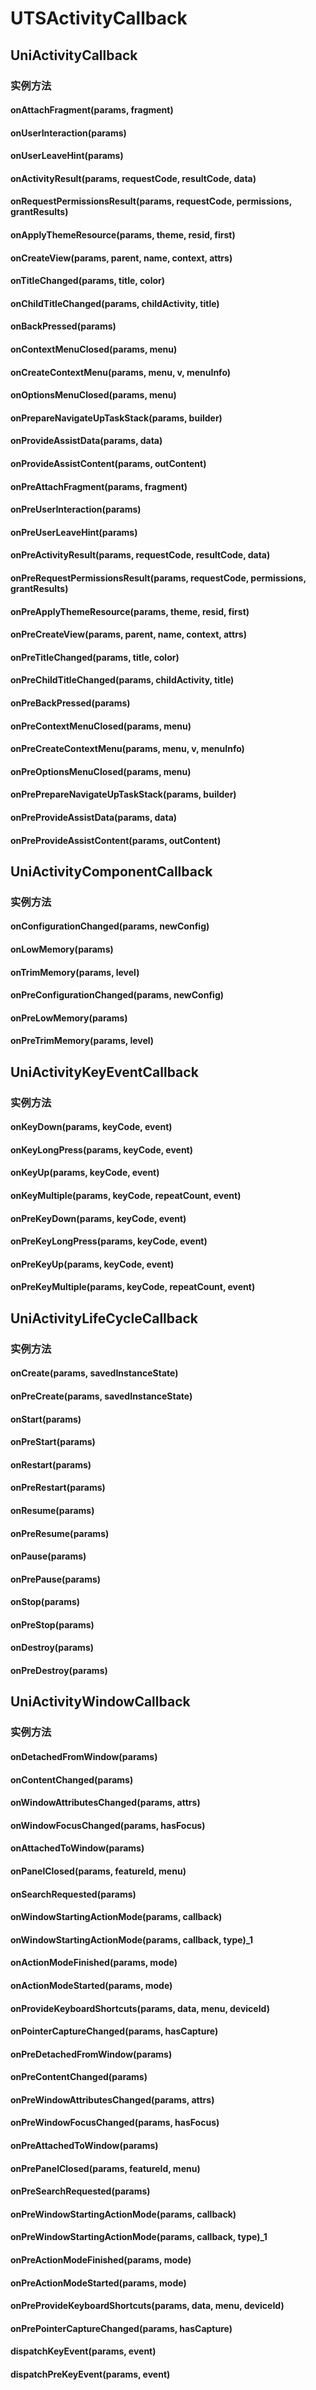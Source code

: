 # UTSActivityCallback

## UniActivityCallback


### 实例方法


#### onAttachFragment(params, fragment)

<!-- UTSJSON.UniActivityCallback.onAttachFragment.description -->

<!-- UTSJSON.UniActivityCallback.onAttachFragment.param -->

<!-- UTSJSON.UniActivityCallback.onAttachFragment.returnValue -->

<!-- UTSJSON.UniActivityCallback.onAttachFragment.compatibility -->

<!-- UTSJSON.UniActivityCallback.onAttachFragment.tutorial -->

#### onUserInteraction(params)

<!-- UTSJSON.UniActivityCallback.onUserInteraction.description -->

<!-- UTSJSON.UniActivityCallback.onUserInteraction.param -->

<!-- UTSJSON.UniActivityCallback.onUserInteraction.returnValue -->

<!-- UTSJSON.UniActivityCallback.onUserInteraction.compatibility -->

<!-- UTSJSON.UniActivityCallback.onUserInteraction.tutorial -->

#### onUserLeaveHint(params)

<!-- UTSJSON.UniActivityCallback.onUserLeaveHint.description -->

<!-- UTSJSON.UniActivityCallback.onUserLeaveHint.param -->

<!-- UTSJSON.UniActivityCallback.onUserLeaveHint.returnValue -->

<!-- UTSJSON.UniActivityCallback.onUserLeaveHint.compatibility -->

<!-- UTSJSON.UniActivityCallback.onUserLeaveHint.tutorial -->

#### onActivityResult(params, requestCode, resultCode, data)

<!-- UTSJSON.UniActivityCallback.onActivityResult.description -->

<!-- UTSJSON.UniActivityCallback.onActivityResult.param -->

<!-- UTSJSON.UniActivityCallback.onActivityResult.returnValue -->

<!-- UTSJSON.UniActivityCallback.onActivityResult.compatibility -->

<!-- UTSJSON.UniActivityCallback.onActivityResult.tutorial -->

#### onRequestPermissionsResult(params, requestCode, permissions, grantResults)

<!-- UTSJSON.UniActivityCallback.onRequestPermissionsResult.description -->

<!-- UTSJSON.UniActivityCallback.onRequestPermissionsResult.param -->

<!-- UTSJSON.UniActivityCallback.onRequestPermissionsResult.returnValue -->

<!-- UTSJSON.UniActivityCallback.onRequestPermissionsResult.compatibility -->

<!-- UTSJSON.UniActivityCallback.onRequestPermissionsResult.tutorial -->

#### onApplyThemeResource(params, theme, resid, first)

<!-- UTSJSON.UniActivityCallback.onApplyThemeResource.description -->

<!-- UTSJSON.UniActivityCallback.onApplyThemeResource.param -->

<!-- UTSJSON.UniActivityCallback.onApplyThemeResource.returnValue -->

<!-- UTSJSON.UniActivityCallback.onApplyThemeResource.compatibility -->

<!-- UTSJSON.UniActivityCallback.onApplyThemeResource.tutorial -->

#### onCreateView(params, parent, name, context, attrs)

<!-- UTSJSON.UniActivityCallback.onCreateView.description -->

<!-- UTSJSON.UniActivityCallback.onCreateView.param -->

<!-- UTSJSON.UniActivityCallback.onCreateView.returnValue -->

<!-- UTSJSON.UniActivityCallback.onCreateView.compatibility -->

<!-- UTSJSON.UniActivityCallback.onCreateView.tutorial -->

#### onTitleChanged(params, title, color)

<!-- UTSJSON.UniActivityCallback.onTitleChanged.description -->

<!-- UTSJSON.UniActivityCallback.onTitleChanged.param -->

<!-- UTSJSON.UniActivityCallback.onTitleChanged.returnValue -->

<!-- UTSJSON.UniActivityCallback.onTitleChanged.compatibility -->

<!-- UTSJSON.UniActivityCallback.onTitleChanged.tutorial -->

#### onChildTitleChanged(params, childActivity, title)

<!-- UTSJSON.UniActivityCallback.onChildTitleChanged.description -->

<!-- UTSJSON.UniActivityCallback.onChildTitleChanged.param -->

<!-- UTSJSON.UniActivityCallback.onChildTitleChanged.returnValue -->

<!-- UTSJSON.UniActivityCallback.onChildTitleChanged.compatibility -->

<!-- UTSJSON.UniActivityCallback.onChildTitleChanged.tutorial -->

#### onBackPressed(params)

<!-- UTSJSON.UniActivityCallback.onBackPressed.description -->

<!-- UTSJSON.UniActivityCallback.onBackPressed.param -->

<!-- UTSJSON.UniActivityCallback.onBackPressed.returnValue -->

<!-- UTSJSON.UniActivityCallback.onBackPressed.compatibility -->

<!-- UTSJSON.UniActivityCallback.onBackPressed.tutorial -->

#### onContextMenuClosed(params, menu)

<!-- UTSJSON.UniActivityCallback.onContextMenuClosed.description -->

<!-- UTSJSON.UniActivityCallback.onContextMenuClosed.param -->

<!-- UTSJSON.UniActivityCallback.onContextMenuClosed.returnValue -->

<!-- UTSJSON.UniActivityCallback.onContextMenuClosed.compatibility -->

<!-- UTSJSON.UniActivityCallback.onContextMenuClosed.tutorial -->

#### onCreateContextMenu(params, menu, v, menuInfo)

<!-- UTSJSON.UniActivityCallback.onCreateContextMenu.description -->

<!-- UTSJSON.UniActivityCallback.onCreateContextMenu.param -->

<!-- UTSJSON.UniActivityCallback.onCreateContextMenu.returnValue -->

<!-- UTSJSON.UniActivityCallback.onCreateContextMenu.compatibility -->

<!-- UTSJSON.UniActivityCallback.onCreateContextMenu.tutorial -->

#### onOptionsMenuClosed(params, menu)

<!-- UTSJSON.UniActivityCallback.onOptionsMenuClosed.description -->

<!-- UTSJSON.UniActivityCallback.onOptionsMenuClosed.param -->

<!-- UTSJSON.UniActivityCallback.onOptionsMenuClosed.returnValue -->

<!-- UTSJSON.UniActivityCallback.onOptionsMenuClosed.compatibility -->

<!-- UTSJSON.UniActivityCallback.onOptionsMenuClosed.tutorial -->

#### onPrepareNavigateUpTaskStack(params, builder)

<!-- UTSJSON.UniActivityCallback.onPrepareNavigateUpTaskStack.description -->

<!-- UTSJSON.UniActivityCallback.onPrepareNavigateUpTaskStack.param -->

<!-- UTSJSON.UniActivityCallback.onPrepareNavigateUpTaskStack.returnValue -->

<!-- UTSJSON.UniActivityCallback.onPrepareNavigateUpTaskStack.compatibility -->

<!-- UTSJSON.UniActivityCallback.onPrepareNavigateUpTaskStack.tutorial -->

#### onProvideAssistData(params, data)

<!-- UTSJSON.UniActivityCallback.onProvideAssistData.description -->

<!-- UTSJSON.UniActivityCallback.onProvideAssistData.param -->

<!-- UTSJSON.UniActivityCallback.onProvideAssistData.returnValue -->

<!-- UTSJSON.UniActivityCallback.onProvideAssistData.compatibility -->

<!-- UTSJSON.UniActivityCallback.onProvideAssistData.tutorial -->

#### onProvideAssistContent(params, outContent)

<!-- UTSJSON.UniActivityCallback.onProvideAssistContent.description -->

<!-- UTSJSON.UniActivityCallback.onProvideAssistContent.param -->

<!-- UTSJSON.UniActivityCallback.onProvideAssistContent.returnValue -->

<!-- UTSJSON.UniActivityCallback.onProvideAssistContent.compatibility -->

<!-- UTSJSON.UniActivityCallback.onProvideAssistContent.tutorial -->

#### onPreAttachFragment(params, fragment)

<!-- UTSJSON.UniActivityCallback.onPreAttachFragment.description -->

<!-- UTSJSON.UniActivityCallback.onPreAttachFragment.param -->

<!-- UTSJSON.UniActivityCallback.onPreAttachFragment.returnValue -->

<!-- UTSJSON.UniActivityCallback.onPreAttachFragment.compatibility -->

<!-- UTSJSON.UniActivityCallback.onPreAttachFragment.tutorial -->

#### onPreUserInteraction(params)

<!-- UTSJSON.UniActivityCallback.onPreUserInteraction.description -->

<!-- UTSJSON.UniActivityCallback.onPreUserInteraction.param -->

<!-- UTSJSON.UniActivityCallback.onPreUserInteraction.returnValue -->

<!-- UTSJSON.UniActivityCallback.onPreUserInteraction.compatibility -->

<!-- UTSJSON.UniActivityCallback.onPreUserInteraction.tutorial -->

#### onPreUserLeaveHint(params)

<!-- UTSJSON.UniActivityCallback.onPreUserLeaveHint.description -->

<!-- UTSJSON.UniActivityCallback.onPreUserLeaveHint.param -->

<!-- UTSJSON.UniActivityCallback.onPreUserLeaveHint.returnValue -->

<!-- UTSJSON.UniActivityCallback.onPreUserLeaveHint.compatibility -->

<!-- UTSJSON.UniActivityCallback.onPreUserLeaveHint.tutorial -->

#### onPreActivityResult(params, requestCode, resultCode, data)

<!-- UTSJSON.UniActivityCallback.onPreActivityResult.description -->

<!-- UTSJSON.UniActivityCallback.onPreActivityResult.param -->

<!-- UTSJSON.UniActivityCallback.onPreActivityResult.returnValue -->

<!-- UTSJSON.UniActivityCallback.onPreActivityResult.compatibility -->

<!-- UTSJSON.UniActivityCallback.onPreActivityResult.tutorial -->

#### onPreRequestPermissionsResult(params, requestCode, permissions, grantResults)

<!-- UTSJSON.UniActivityCallback.onPreRequestPermissionsResult.description -->

<!-- UTSJSON.UniActivityCallback.onPreRequestPermissionsResult.param -->

<!-- UTSJSON.UniActivityCallback.onPreRequestPermissionsResult.returnValue -->

<!-- UTSJSON.UniActivityCallback.onPreRequestPermissionsResult.compatibility -->

<!-- UTSJSON.UniActivityCallback.onPreRequestPermissionsResult.tutorial -->

#### onPreApplyThemeResource(params, theme, resid, first)

<!-- UTSJSON.UniActivityCallback.onPreApplyThemeResource.description -->

<!-- UTSJSON.UniActivityCallback.onPreApplyThemeResource.param -->

<!-- UTSJSON.UniActivityCallback.onPreApplyThemeResource.returnValue -->

<!-- UTSJSON.UniActivityCallback.onPreApplyThemeResource.compatibility -->

<!-- UTSJSON.UniActivityCallback.onPreApplyThemeResource.tutorial -->

#### onPreCreateView(params, parent, name, context, attrs)

<!-- UTSJSON.UniActivityCallback.onPreCreateView.description -->

<!-- UTSJSON.UniActivityCallback.onPreCreateView.param -->

<!-- UTSJSON.UniActivityCallback.onPreCreateView.returnValue -->

<!-- UTSJSON.UniActivityCallback.onPreCreateView.compatibility -->

<!-- UTSJSON.UniActivityCallback.onPreCreateView.tutorial -->

#### onPreTitleChanged(params, title, color)

<!-- UTSJSON.UniActivityCallback.onPreTitleChanged.description -->

<!-- UTSJSON.UniActivityCallback.onPreTitleChanged.param -->

<!-- UTSJSON.UniActivityCallback.onPreTitleChanged.returnValue -->

<!-- UTSJSON.UniActivityCallback.onPreTitleChanged.compatibility -->

<!-- UTSJSON.UniActivityCallback.onPreTitleChanged.tutorial -->

#### onPreChildTitleChanged(params, childActivity, title)

<!-- UTSJSON.UniActivityCallback.onPreChildTitleChanged.description -->

<!-- UTSJSON.UniActivityCallback.onPreChildTitleChanged.param -->

<!-- UTSJSON.UniActivityCallback.onPreChildTitleChanged.returnValue -->

<!-- UTSJSON.UniActivityCallback.onPreChildTitleChanged.compatibility -->

<!-- UTSJSON.UniActivityCallback.onPreChildTitleChanged.tutorial -->

#### onPreBackPressed(params)

<!-- UTSJSON.UniActivityCallback.onPreBackPressed.description -->

<!-- UTSJSON.UniActivityCallback.onPreBackPressed.param -->

<!-- UTSJSON.UniActivityCallback.onPreBackPressed.returnValue -->

<!-- UTSJSON.UniActivityCallback.onPreBackPressed.compatibility -->

<!-- UTSJSON.UniActivityCallback.onPreBackPressed.tutorial -->

#### onPreContextMenuClosed(params, menu)

<!-- UTSJSON.UniActivityCallback.onPreContextMenuClosed.description -->

<!-- UTSJSON.UniActivityCallback.onPreContextMenuClosed.param -->

<!-- UTSJSON.UniActivityCallback.onPreContextMenuClosed.returnValue -->

<!-- UTSJSON.UniActivityCallback.onPreContextMenuClosed.compatibility -->

<!-- UTSJSON.UniActivityCallback.onPreContextMenuClosed.tutorial -->

#### onPreCreateContextMenu(params, menu, v, menuInfo)

<!-- UTSJSON.UniActivityCallback.onPreCreateContextMenu.description -->

<!-- UTSJSON.UniActivityCallback.onPreCreateContextMenu.param -->

<!-- UTSJSON.UniActivityCallback.onPreCreateContextMenu.returnValue -->

<!-- UTSJSON.UniActivityCallback.onPreCreateContextMenu.compatibility -->

<!-- UTSJSON.UniActivityCallback.onPreCreateContextMenu.tutorial -->

#### onPreOptionsMenuClosed(params, menu)

<!-- UTSJSON.UniActivityCallback.onPreOptionsMenuClosed.description -->

<!-- UTSJSON.UniActivityCallback.onPreOptionsMenuClosed.param -->

<!-- UTSJSON.UniActivityCallback.onPreOptionsMenuClosed.returnValue -->

<!-- UTSJSON.UniActivityCallback.onPreOptionsMenuClosed.compatibility -->

<!-- UTSJSON.UniActivityCallback.onPreOptionsMenuClosed.tutorial -->

#### onPrePrepareNavigateUpTaskStack(params, builder)

<!-- UTSJSON.UniActivityCallback.onPrePrepareNavigateUpTaskStack.description -->

<!-- UTSJSON.UniActivityCallback.onPrePrepareNavigateUpTaskStack.param -->

<!-- UTSJSON.UniActivityCallback.onPrePrepareNavigateUpTaskStack.returnValue -->

<!-- UTSJSON.UniActivityCallback.onPrePrepareNavigateUpTaskStack.compatibility -->

<!-- UTSJSON.UniActivityCallback.onPrePrepareNavigateUpTaskStack.tutorial -->

#### onPreProvideAssistData(params, data)

<!-- UTSJSON.UniActivityCallback.onPreProvideAssistData.description -->

<!-- UTSJSON.UniActivityCallback.onPreProvideAssistData.param -->

<!-- UTSJSON.UniActivityCallback.onPreProvideAssistData.returnValue -->

<!-- UTSJSON.UniActivityCallback.onPreProvideAssistData.compatibility -->

<!-- UTSJSON.UniActivityCallback.onPreProvideAssistData.tutorial -->

#### onPreProvideAssistContent(params, outContent)

<!-- UTSJSON.UniActivityCallback.onPreProvideAssistContent.description -->

<!-- UTSJSON.UniActivityCallback.onPreProvideAssistContent.param -->

<!-- UTSJSON.UniActivityCallback.onPreProvideAssistContent.returnValue -->

<!-- UTSJSON.UniActivityCallback.onPreProvideAssistContent.compatibility -->

<!-- UTSJSON.UniActivityCallback.onPreProvideAssistContent.tutorial -->

## UniActivityComponentCallback


### 实例方法


#### onConfigurationChanged(params, newConfig)

<!-- UTSJSON.UniActivityComponentCallback.onConfigurationChanged.description -->

<!-- UTSJSON.UniActivityComponentCallback.onConfigurationChanged.param -->

<!-- UTSJSON.UniActivityComponentCallback.onConfigurationChanged.returnValue -->

<!-- UTSJSON.UniActivityComponentCallback.onConfigurationChanged.compatibility -->

<!-- UTSJSON.UniActivityComponentCallback.onConfigurationChanged.tutorial -->

#### onLowMemory(params)

<!-- UTSJSON.UniActivityComponentCallback.onLowMemory.description -->

<!-- UTSJSON.UniActivityComponentCallback.onLowMemory.param -->

<!-- UTSJSON.UniActivityComponentCallback.onLowMemory.returnValue -->

<!-- UTSJSON.UniActivityComponentCallback.onLowMemory.compatibility -->

<!-- UTSJSON.UniActivityComponentCallback.onLowMemory.tutorial -->

#### onTrimMemory(params, level)

<!-- UTSJSON.UniActivityComponentCallback.onTrimMemory.description -->

<!-- UTSJSON.UniActivityComponentCallback.onTrimMemory.param -->

<!-- UTSJSON.UniActivityComponentCallback.onTrimMemory.returnValue -->

<!-- UTSJSON.UniActivityComponentCallback.onTrimMemory.compatibility -->

<!-- UTSJSON.UniActivityComponentCallback.onTrimMemory.tutorial -->

#### onPreConfigurationChanged(params, newConfig)

<!-- UTSJSON.UniActivityComponentCallback.onPreConfigurationChanged.description -->

<!-- UTSJSON.UniActivityComponentCallback.onPreConfigurationChanged.param -->

<!-- UTSJSON.UniActivityComponentCallback.onPreConfigurationChanged.returnValue -->

<!-- UTSJSON.UniActivityComponentCallback.onPreConfigurationChanged.compatibility -->

<!-- UTSJSON.UniActivityComponentCallback.onPreConfigurationChanged.tutorial -->

#### onPreLowMemory(params)

<!-- UTSJSON.UniActivityComponentCallback.onPreLowMemory.description -->

<!-- UTSJSON.UniActivityComponentCallback.onPreLowMemory.param -->

<!-- UTSJSON.UniActivityComponentCallback.onPreLowMemory.returnValue -->

<!-- UTSJSON.UniActivityComponentCallback.onPreLowMemory.compatibility -->

<!-- UTSJSON.UniActivityComponentCallback.onPreLowMemory.tutorial -->

#### onPreTrimMemory(params, level)

<!-- UTSJSON.UniActivityComponentCallback.onPreTrimMemory.description -->

<!-- UTSJSON.UniActivityComponentCallback.onPreTrimMemory.param -->

<!-- UTSJSON.UniActivityComponentCallback.onPreTrimMemory.returnValue -->

<!-- UTSJSON.UniActivityComponentCallback.onPreTrimMemory.compatibility -->

<!-- UTSJSON.UniActivityComponentCallback.onPreTrimMemory.tutorial -->

## UniActivityKeyEventCallback


### 实例方法


#### onKeyDown(params, keyCode, event)

<!-- UTSJSON.UniActivityKeyEventCallback.onKeyDown.description -->

<!-- UTSJSON.UniActivityKeyEventCallback.onKeyDown.param -->

<!-- UTSJSON.UniActivityKeyEventCallback.onKeyDown.returnValue -->

<!-- UTSJSON.UniActivityKeyEventCallback.onKeyDown.compatibility -->

<!-- UTSJSON.UniActivityKeyEventCallback.onKeyDown.tutorial -->

#### onKeyLongPress(params, keyCode, event)

<!-- UTSJSON.UniActivityKeyEventCallback.onKeyLongPress.description -->

<!-- UTSJSON.UniActivityKeyEventCallback.onKeyLongPress.param -->

<!-- UTSJSON.UniActivityKeyEventCallback.onKeyLongPress.returnValue -->

<!-- UTSJSON.UniActivityKeyEventCallback.onKeyLongPress.compatibility -->

<!-- UTSJSON.UniActivityKeyEventCallback.onKeyLongPress.tutorial -->

#### onKeyUp(params, keyCode, event)

<!-- UTSJSON.UniActivityKeyEventCallback.onKeyUp.description -->

<!-- UTSJSON.UniActivityKeyEventCallback.onKeyUp.param -->

<!-- UTSJSON.UniActivityKeyEventCallback.onKeyUp.returnValue -->

<!-- UTSJSON.UniActivityKeyEventCallback.onKeyUp.compatibility -->

<!-- UTSJSON.UniActivityKeyEventCallback.onKeyUp.tutorial -->

#### onKeyMultiple(params, keyCode, repeatCount, event)

<!-- UTSJSON.UniActivityKeyEventCallback.onKeyMultiple.description -->

<!-- UTSJSON.UniActivityKeyEventCallback.onKeyMultiple.param -->

<!-- UTSJSON.UniActivityKeyEventCallback.onKeyMultiple.returnValue -->

<!-- UTSJSON.UniActivityKeyEventCallback.onKeyMultiple.compatibility -->

<!-- UTSJSON.UniActivityKeyEventCallback.onKeyMultiple.tutorial -->

#### onPreKeyDown(params, keyCode, event)

<!-- UTSJSON.UniActivityKeyEventCallback.onPreKeyDown.description -->

<!-- UTSJSON.UniActivityKeyEventCallback.onPreKeyDown.param -->

<!-- UTSJSON.UniActivityKeyEventCallback.onPreKeyDown.returnValue -->

<!-- UTSJSON.UniActivityKeyEventCallback.onPreKeyDown.compatibility -->

<!-- UTSJSON.UniActivityKeyEventCallback.onPreKeyDown.tutorial -->

#### onPreKeyLongPress(params, keyCode, event)

<!-- UTSJSON.UniActivityKeyEventCallback.onPreKeyLongPress.description -->

<!-- UTSJSON.UniActivityKeyEventCallback.onPreKeyLongPress.param -->

<!-- UTSJSON.UniActivityKeyEventCallback.onPreKeyLongPress.returnValue -->

<!-- UTSJSON.UniActivityKeyEventCallback.onPreKeyLongPress.compatibility -->

<!-- UTSJSON.UniActivityKeyEventCallback.onPreKeyLongPress.tutorial -->

#### onPreKeyUp(params, keyCode, event)

<!-- UTSJSON.UniActivityKeyEventCallback.onPreKeyUp.description -->

<!-- UTSJSON.UniActivityKeyEventCallback.onPreKeyUp.param -->

<!-- UTSJSON.UniActivityKeyEventCallback.onPreKeyUp.returnValue -->

<!-- UTSJSON.UniActivityKeyEventCallback.onPreKeyUp.compatibility -->

<!-- UTSJSON.UniActivityKeyEventCallback.onPreKeyUp.tutorial -->

#### onPreKeyMultiple(params, keyCode, repeatCount, event)

<!-- UTSJSON.UniActivityKeyEventCallback.onPreKeyMultiple.description -->

<!-- UTSJSON.UniActivityKeyEventCallback.onPreKeyMultiple.param -->

<!-- UTSJSON.UniActivityKeyEventCallback.onPreKeyMultiple.returnValue -->

<!-- UTSJSON.UniActivityKeyEventCallback.onPreKeyMultiple.compatibility -->

<!-- UTSJSON.UniActivityKeyEventCallback.onPreKeyMultiple.tutorial -->

## UniActivityLifeCycleCallback


### 实例方法


#### onCreate(params, savedInstanceState)

<!-- UTSJSON.UniActivityLifeCycleCallback.onCreate.description -->

<!-- UTSJSON.UniActivityLifeCycleCallback.onCreate.param -->

<!-- UTSJSON.UniActivityLifeCycleCallback.onCreate.returnValue -->

<!-- UTSJSON.UniActivityLifeCycleCallback.onCreate.compatibility -->

<!-- UTSJSON.UniActivityLifeCycleCallback.onCreate.tutorial -->

#### onPreCreate(params, savedInstanceState)

<!-- UTSJSON.UniActivityLifeCycleCallback.onPreCreate.description -->

<!-- UTSJSON.UniActivityLifeCycleCallback.onPreCreate.param -->

<!-- UTSJSON.UniActivityLifeCycleCallback.onPreCreate.returnValue -->

<!-- UTSJSON.UniActivityLifeCycleCallback.onPreCreate.compatibility -->

<!-- UTSJSON.UniActivityLifeCycleCallback.onPreCreate.tutorial -->

#### onStart(params)

<!-- UTSJSON.UniActivityLifeCycleCallback.onStart.description -->

<!-- UTSJSON.UniActivityLifeCycleCallback.onStart.param -->

<!-- UTSJSON.UniActivityLifeCycleCallback.onStart.returnValue -->

<!-- UTSJSON.UniActivityLifeCycleCallback.onStart.compatibility -->

<!-- UTSJSON.UniActivityLifeCycleCallback.onStart.tutorial -->

#### onPreStart(params)

<!-- UTSJSON.UniActivityLifeCycleCallback.onPreStart.description -->

<!-- UTSJSON.UniActivityLifeCycleCallback.onPreStart.param -->

<!-- UTSJSON.UniActivityLifeCycleCallback.onPreStart.returnValue -->

<!-- UTSJSON.UniActivityLifeCycleCallback.onPreStart.compatibility -->

<!-- UTSJSON.UniActivityLifeCycleCallback.onPreStart.tutorial -->

#### onRestart(params)

<!-- UTSJSON.UniActivityLifeCycleCallback.onRestart.description -->

<!-- UTSJSON.UniActivityLifeCycleCallback.onRestart.param -->

<!-- UTSJSON.UniActivityLifeCycleCallback.onRestart.returnValue -->

<!-- UTSJSON.UniActivityLifeCycleCallback.onRestart.compatibility -->

<!-- UTSJSON.UniActivityLifeCycleCallback.onRestart.tutorial -->

#### onPreRestart(params)

<!-- UTSJSON.UniActivityLifeCycleCallback.onPreRestart.description -->

<!-- UTSJSON.UniActivityLifeCycleCallback.onPreRestart.param -->

<!-- UTSJSON.UniActivityLifeCycleCallback.onPreRestart.returnValue -->

<!-- UTSJSON.UniActivityLifeCycleCallback.onPreRestart.compatibility -->

<!-- UTSJSON.UniActivityLifeCycleCallback.onPreRestart.tutorial -->

#### onResume(params)

<!-- UTSJSON.UniActivityLifeCycleCallback.onResume.description -->

<!-- UTSJSON.UniActivityLifeCycleCallback.onResume.param -->

<!-- UTSJSON.UniActivityLifeCycleCallback.onResume.returnValue -->

<!-- UTSJSON.UniActivityLifeCycleCallback.onResume.compatibility -->

<!-- UTSJSON.UniActivityLifeCycleCallback.onResume.tutorial -->

#### onPreResume(params)

<!-- UTSJSON.UniActivityLifeCycleCallback.onPreResume.description -->

<!-- UTSJSON.UniActivityLifeCycleCallback.onPreResume.param -->

<!-- UTSJSON.UniActivityLifeCycleCallback.onPreResume.returnValue -->

<!-- UTSJSON.UniActivityLifeCycleCallback.onPreResume.compatibility -->

<!-- UTSJSON.UniActivityLifeCycleCallback.onPreResume.tutorial -->

#### onPause(params)

<!-- UTSJSON.UniActivityLifeCycleCallback.onPause.description -->

<!-- UTSJSON.UniActivityLifeCycleCallback.onPause.param -->

<!-- UTSJSON.UniActivityLifeCycleCallback.onPause.returnValue -->

<!-- UTSJSON.UniActivityLifeCycleCallback.onPause.compatibility -->

<!-- UTSJSON.UniActivityLifeCycleCallback.onPause.tutorial -->

#### onPrePause(params)

<!-- UTSJSON.UniActivityLifeCycleCallback.onPrePause.description -->

<!-- UTSJSON.UniActivityLifeCycleCallback.onPrePause.param -->

<!-- UTSJSON.UniActivityLifeCycleCallback.onPrePause.returnValue -->

<!-- UTSJSON.UniActivityLifeCycleCallback.onPrePause.compatibility -->

<!-- UTSJSON.UniActivityLifeCycleCallback.onPrePause.tutorial -->

#### onStop(params)

<!-- UTSJSON.UniActivityLifeCycleCallback.onStop.description -->

<!-- UTSJSON.UniActivityLifeCycleCallback.onStop.param -->

<!-- UTSJSON.UniActivityLifeCycleCallback.onStop.returnValue -->

<!-- UTSJSON.UniActivityLifeCycleCallback.onStop.compatibility -->

<!-- UTSJSON.UniActivityLifeCycleCallback.onStop.tutorial -->

#### onPreStop(params)

<!-- UTSJSON.UniActivityLifeCycleCallback.onPreStop.description -->

<!-- UTSJSON.UniActivityLifeCycleCallback.onPreStop.param -->

<!-- UTSJSON.UniActivityLifeCycleCallback.onPreStop.returnValue -->

<!-- UTSJSON.UniActivityLifeCycleCallback.onPreStop.compatibility -->

<!-- UTSJSON.UniActivityLifeCycleCallback.onPreStop.tutorial -->

#### onDestroy(params)

<!-- UTSJSON.UniActivityLifeCycleCallback.onDestroy.description -->

<!-- UTSJSON.UniActivityLifeCycleCallback.onDestroy.param -->

<!-- UTSJSON.UniActivityLifeCycleCallback.onDestroy.returnValue -->

<!-- UTSJSON.UniActivityLifeCycleCallback.onDestroy.compatibility -->

<!-- UTSJSON.UniActivityLifeCycleCallback.onDestroy.tutorial -->

#### onPreDestroy(params)

<!-- UTSJSON.UniActivityLifeCycleCallback.onPreDestroy.description -->

<!-- UTSJSON.UniActivityLifeCycleCallback.onPreDestroy.param -->

<!-- UTSJSON.UniActivityLifeCycleCallback.onPreDestroy.returnValue -->

<!-- UTSJSON.UniActivityLifeCycleCallback.onPreDestroy.compatibility -->

<!-- UTSJSON.UniActivityLifeCycleCallback.onPreDestroy.tutorial -->

## UniActivityWindowCallback


### 实例方法


#### onDetachedFromWindow(params)

<!-- UTSJSON.UniActivityWindowCallback.onDetachedFromWindow.description -->

<!-- UTSJSON.UniActivityWindowCallback.onDetachedFromWindow.param -->

<!-- UTSJSON.UniActivityWindowCallback.onDetachedFromWindow.returnValue -->

<!-- UTSJSON.UniActivityWindowCallback.onDetachedFromWindow.compatibility -->

<!-- UTSJSON.UniActivityWindowCallback.onDetachedFromWindow.tutorial -->

#### onContentChanged(params)

<!-- UTSJSON.UniActivityWindowCallback.onContentChanged.description -->

<!-- UTSJSON.UniActivityWindowCallback.onContentChanged.param -->

<!-- UTSJSON.UniActivityWindowCallback.onContentChanged.returnValue -->

<!-- UTSJSON.UniActivityWindowCallback.onContentChanged.compatibility -->

<!-- UTSJSON.UniActivityWindowCallback.onContentChanged.tutorial -->

#### onWindowAttributesChanged(params, attrs)

<!-- UTSJSON.UniActivityWindowCallback.onWindowAttributesChanged.description -->

<!-- UTSJSON.UniActivityWindowCallback.onWindowAttributesChanged.param -->

<!-- UTSJSON.UniActivityWindowCallback.onWindowAttributesChanged.returnValue -->

<!-- UTSJSON.UniActivityWindowCallback.onWindowAttributesChanged.compatibility -->

<!-- UTSJSON.UniActivityWindowCallback.onWindowAttributesChanged.tutorial -->

#### onWindowFocusChanged(params, hasFocus)

<!-- UTSJSON.UniActivityWindowCallback.onWindowFocusChanged.description -->

<!-- UTSJSON.UniActivityWindowCallback.onWindowFocusChanged.param -->

<!-- UTSJSON.UniActivityWindowCallback.onWindowFocusChanged.returnValue -->

<!-- UTSJSON.UniActivityWindowCallback.onWindowFocusChanged.compatibility -->

<!-- UTSJSON.UniActivityWindowCallback.onWindowFocusChanged.tutorial -->

#### onAttachedToWindow(params)

<!-- UTSJSON.UniActivityWindowCallback.onAttachedToWindow.description -->

<!-- UTSJSON.UniActivityWindowCallback.onAttachedToWindow.param -->

<!-- UTSJSON.UniActivityWindowCallback.onAttachedToWindow.returnValue -->

<!-- UTSJSON.UniActivityWindowCallback.onAttachedToWindow.compatibility -->

<!-- UTSJSON.UniActivityWindowCallback.onAttachedToWindow.tutorial -->

#### onPanelClosed(params, featureId, menu)

<!-- UTSJSON.UniActivityWindowCallback.onPanelClosed.description -->

<!-- UTSJSON.UniActivityWindowCallback.onPanelClosed.param -->

<!-- UTSJSON.UniActivityWindowCallback.onPanelClosed.returnValue -->

<!-- UTSJSON.UniActivityWindowCallback.onPanelClosed.compatibility -->

<!-- UTSJSON.UniActivityWindowCallback.onPanelClosed.tutorial -->

#### onSearchRequested(params)

<!-- UTSJSON.UniActivityWindowCallback.onSearchRequested.description -->

<!-- UTSJSON.UniActivityWindowCallback.onSearchRequested.param -->

<!-- UTSJSON.UniActivityWindowCallback.onSearchRequested.returnValue -->

<!-- UTSJSON.UniActivityWindowCallback.onSearchRequested.compatibility -->

<!-- UTSJSON.UniActivityWindowCallback.onSearchRequested.tutorial -->

#### onWindowStartingActionMode(params, callback)

<!-- UTSJSON.UniActivityWindowCallback.onWindowStartingActionMode.description -->

<!-- UTSJSON.UniActivityWindowCallback.onWindowStartingActionMode.param -->

<!-- UTSJSON.UniActivityWindowCallback.onWindowStartingActionMode.returnValue -->

<!-- UTSJSON.UniActivityWindowCallback.onWindowStartingActionMode.compatibility -->

<!-- UTSJSON.UniActivityWindowCallback.onWindowStartingActionMode.tutorial -->

#### onWindowStartingActionMode(params, callback, type)_1

<!-- UTSJSON.UniActivityWindowCallback.onWindowStartingActionMode_1.description -->

<!-- UTSJSON.UniActivityWindowCallback.onWindowStartingActionMode_1.param -->

<!-- UTSJSON.UniActivityWindowCallback.onWindowStartingActionMode_1.returnValue -->

<!-- UTSJSON.UniActivityWindowCallback.onWindowStartingActionMode_1.compatibility -->

<!-- UTSJSON.UniActivityWindowCallback.onWindowStartingActionMode_1.tutorial -->

#### onActionModeFinished(params, mode)

<!-- UTSJSON.UniActivityWindowCallback.onActionModeFinished.description -->

<!-- UTSJSON.UniActivityWindowCallback.onActionModeFinished.param -->

<!-- UTSJSON.UniActivityWindowCallback.onActionModeFinished.returnValue -->

<!-- UTSJSON.UniActivityWindowCallback.onActionModeFinished.compatibility -->

<!-- UTSJSON.UniActivityWindowCallback.onActionModeFinished.tutorial -->

#### onActionModeStarted(params, mode)

<!-- UTSJSON.UniActivityWindowCallback.onActionModeStarted.description -->

<!-- UTSJSON.UniActivityWindowCallback.onActionModeStarted.param -->

<!-- UTSJSON.UniActivityWindowCallback.onActionModeStarted.returnValue -->

<!-- UTSJSON.UniActivityWindowCallback.onActionModeStarted.compatibility -->

<!-- UTSJSON.UniActivityWindowCallback.onActionModeStarted.tutorial -->

#### onProvideKeyboardShortcuts(params, data, menu, deviceId)

<!-- UTSJSON.UniActivityWindowCallback.onProvideKeyboardShortcuts.description -->

<!-- UTSJSON.UniActivityWindowCallback.onProvideKeyboardShortcuts.param -->

<!-- UTSJSON.UniActivityWindowCallback.onProvideKeyboardShortcuts.returnValue -->

<!-- UTSJSON.UniActivityWindowCallback.onProvideKeyboardShortcuts.compatibility -->

<!-- UTSJSON.UniActivityWindowCallback.onProvideKeyboardShortcuts.tutorial -->

#### onPointerCaptureChanged(params, hasCapture)

<!-- UTSJSON.UniActivityWindowCallback.onPointerCaptureChanged.description -->

<!-- UTSJSON.UniActivityWindowCallback.onPointerCaptureChanged.param -->

<!-- UTSJSON.UniActivityWindowCallback.onPointerCaptureChanged.returnValue -->

<!-- UTSJSON.UniActivityWindowCallback.onPointerCaptureChanged.compatibility -->

<!-- UTSJSON.UniActivityWindowCallback.onPointerCaptureChanged.tutorial -->

#### onPreDetachedFromWindow(params)

<!-- UTSJSON.UniActivityWindowCallback.onPreDetachedFromWindow.description -->

<!-- UTSJSON.UniActivityWindowCallback.onPreDetachedFromWindow.param -->

<!-- UTSJSON.UniActivityWindowCallback.onPreDetachedFromWindow.returnValue -->

<!-- UTSJSON.UniActivityWindowCallback.onPreDetachedFromWindow.compatibility -->

<!-- UTSJSON.UniActivityWindowCallback.onPreDetachedFromWindow.tutorial -->

#### onPreContentChanged(params)

<!-- UTSJSON.UniActivityWindowCallback.onPreContentChanged.description -->

<!-- UTSJSON.UniActivityWindowCallback.onPreContentChanged.param -->

<!-- UTSJSON.UniActivityWindowCallback.onPreContentChanged.returnValue -->

<!-- UTSJSON.UniActivityWindowCallback.onPreContentChanged.compatibility -->

<!-- UTSJSON.UniActivityWindowCallback.onPreContentChanged.tutorial -->

#### onPreWindowAttributesChanged(params, attrs)

<!-- UTSJSON.UniActivityWindowCallback.onPreWindowAttributesChanged.description -->

<!-- UTSJSON.UniActivityWindowCallback.onPreWindowAttributesChanged.param -->

<!-- UTSJSON.UniActivityWindowCallback.onPreWindowAttributesChanged.returnValue -->

<!-- UTSJSON.UniActivityWindowCallback.onPreWindowAttributesChanged.compatibility -->

<!-- UTSJSON.UniActivityWindowCallback.onPreWindowAttributesChanged.tutorial -->

#### onPreWindowFocusChanged(params, hasFocus)

<!-- UTSJSON.UniActivityWindowCallback.onPreWindowFocusChanged.description -->

<!-- UTSJSON.UniActivityWindowCallback.onPreWindowFocusChanged.param -->

<!-- UTSJSON.UniActivityWindowCallback.onPreWindowFocusChanged.returnValue -->

<!-- UTSJSON.UniActivityWindowCallback.onPreWindowFocusChanged.compatibility -->

<!-- UTSJSON.UniActivityWindowCallback.onPreWindowFocusChanged.tutorial -->

#### onPreAttachedToWindow(params)

<!-- UTSJSON.UniActivityWindowCallback.onPreAttachedToWindow.description -->

<!-- UTSJSON.UniActivityWindowCallback.onPreAttachedToWindow.param -->

<!-- UTSJSON.UniActivityWindowCallback.onPreAttachedToWindow.returnValue -->

<!-- UTSJSON.UniActivityWindowCallback.onPreAttachedToWindow.compatibility -->

<!-- UTSJSON.UniActivityWindowCallback.onPreAttachedToWindow.tutorial -->

#### onPrePanelClosed(params, featureId, menu)

<!-- UTSJSON.UniActivityWindowCallback.onPrePanelClosed.description -->

<!-- UTSJSON.UniActivityWindowCallback.onPrePanelClosed.param -->

<!-- UTSJSON.UniActivityWindowCallback.onPrePanelClosed.returnValue -->

<!-- UTSJSON.UniActivityWindowCallback.onPrePanelClosed.compatibility -->

<!-- UTSJSON.UniActivityWindowCallback.onPrePanelClosed.tutorial -->

#### onPreSearchRequested(params)

<!-- UTSJSON.UniActivityWindowCallback.onPreSearchRequested.description -->

<!-- UTSJSON.UniActivityWindowCallback.onPreSearchRequested.param -->

<!-- UTSJSON.UniActivityWindowCallback.onPreSearchRequested.returnValue -->

<!-- UTSJSON.UniActivityWindowCallback.onPreSearchRequested.compatibility -->

<!-- UTSJSON.UniActivityWindowCallback.onPreSearchRequested.tutorial -->

#### onPreWindowStartingActionMode(params, callback)

<!-- UTSJSON.UniActivityWindowCallback.onPreWindowStartingActionMode.description -->

<!-- UTSJSON.UniActivityWindowCallback.onPreWindowStartingActionMode.param -->

<!-- UTSJSON.UniActivityWindowCallback.onPreWindowStartingActionMode.returnValue -->

<!-- UTSJSON.UniActivityWindowCallback.onPreWindowStartingActionMode.compatibility -->

<!-- UTSJSON.UniActivityWindowCallback.onPreWindowStartingActionMode.tutorial -->

#### onPreWindowStartingActionMode(params, callback, type)_1

<!-- UTSJSON.UniActivityWindowCallback.onPreWindowStartingActionMode_1.description -->

<!-- UTSJSON.UniActivityWindowCallback.onPreWindowStartingActionMode_1.param -->

<!-- UTSJSON.UniActivityWindowCallback.onPreWindowStartingActionMode_1.returnValue -->

<!-- UTSJSON.UniActivityWindowCallback.onPreWindowStartingActionMode_1.compatibility -->

<!-- UTSJSON.UniActivityWindowCallback.onPreWindowStartingActionMode_1.tutorial -->

#### onPreActionModeFinished(params, mode)

<!-- UTSJSON.UniActivityWindowCallback.onPreActionModeFinished.description -->

<!-- UTSJSON.UniActivityWindowCallback.onPreActionModeFinished.param -->

<!-- UTSJSON.UniActivityWindowCallback.onPreActionModeFinished.returnValue -->

<!-- UTSJSON.UniActivityWindowCallback.onPreActionModeFinished.compatibility -->

<!-- UTSJSON.UniActivityWindowCallback.onPreActionModeFinished.tutorial -->

#### onPreActionModeStarted(params, mode)

<!-- UTSJSON.UniActivityWindowCallback.onPreActionModeStarted.description -->

<!-- UTSJSON.UniActivityWindowCallback.onPreActionModeStarted.param -->

<!-- UTSJSON.UniActivityWindowCallback.onPreActionModeStarted.returnValue -->

<!-- UTSJSON.UniActivityWindowCallback.onPreActionModeStarted.compatibility -->

<!-- UTSJSON.UniActivityWindowCallback.onPreActionModeStarted.tutorial -->

#### onPreProvideKeyboardShortcuts(params, data, menu, deviceId)

<!-- UTSJSON.UniActivityWindowCallback.onPreProvideKeyboardShortcuts.description -->

<!-- UTSJSON.UniActivityWindowCallback.onPreProvideKeyboardShortcuts.param -->

<!-- UTSJSON.UniActivityWindowCallback.onPreProvideKeyboardShortcuts.returnValue -->

<!-- UTSJSON.UniActivityWindowCallback.onPreProvideKeyboardShortcuts.compatibility -->

<!-- UTSJSON.UniActivityWindowCallback.onPreProvideKeyboardShortcuts.tutorial -->

#### onPrePointerCaptureChanged(params, hasCapture)

<!-- UTSJSON.UniActivityWindowCallback.onPrePointerCaptureChanged.description -->

<!-- UTSJSON.UniActivityWindowCallback.onPrePointerCaptureChanged.param -->

<!-- UTSJSON.UniActivityWindowCallback.onPrePointerCaptureChanged.returnValue -->

<!-- UTSJSON.UniActivityWindowCallback.onPrePointerCaptureChanged.compatibility -->

<!-- UTSJSON.UniActivityWindowCallback.onPrePointerCaptureChanged.tutorial -->

#### dispatchKeyEvent(params, event)

<!-- UTSJSON.UniActivityWindowCallback.dispatchKeyEvent.description -->

<!-- UTSJSON.UniActivityWindowCallback.dispatchKeyEvent.param -->

<!-- UTSJSON.UniActivityWindowCallback.dispatchKeyEvent.returnValue -->

<!-- UTSJSON.UniActivityWindowCallback.dispatchKeyEvent.compatibility -->

<!-- UTSJSON.UniActivityWindowCallback.dispatchKeyEvent.tutorial -->

#### dispatchPreKeyEvent(params, event)

<!-- UTSJSON.UniActivityWindowCallback.dispatchPreKeyEvent.description -->

<!-- UTSJSON.UniActivityWindowCallback.dispatchPreKeyEvent.param -->

<!-- UTSJSON.UniActivityWindowCallback.dispatchPreKeyEvent.returnValue -->

<!-- UTSJSON.UniActivityWindowCallback.dispatchPreKeyEvent.compatibility -->

<!-- UTSJSON.UniActivityWindowCallback.dispatchPreKeyEvent.tutorial -->
